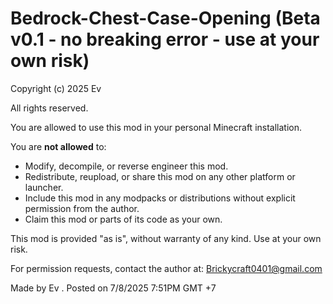 # Bedrock-Chest-Case-Opening (Beta v0.1 - no breaking error - use at your own risk)

Copyright (c) 2025 Ev

All rights reserved.

You are allowed to use this mod in your personal Minecraft installation.

You are **not allowed** to:
- Modify, decompile, or reverse engineer this mod.
- Redistribute, reupload, or share this mod on any other platform or launcher.
- Include this mod in any modpacks or distributions without explicit permission from the author.
- Claim this mod or parts of its code as your own.

This mod is provided "as is", without warranty of any kind. Use at your own risk.

For permission requests, contact the author at: Brickycraft0401@gmail.com

Made by Ev . Posted on 7/8/2025 7:51PM GMT +7
